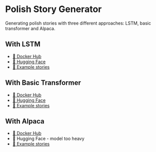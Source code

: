 # Polish Story Generator

Generating polish stories with three different approaches: LSTM, basic transformer and Alpaca.

## With LSTM
- [🐋 Docker Hub](https://hub.docker.com/r/klima77/lstm-polish-story-generator)
- [🤗 Hugging Face](https://huggingface.co/spaces/klima7/lstm-polish-story-generator)
- [📝 Example stories](lstm/README.md)

## With Basic Transformer
- [🐋 Docker Hub](https://hub.docker.com/r/klima77/transformer-polish-story-generator)
- [🤗 Hugging Face](https://huggingface.co/spaces/klima7/transformer-polish-story-generator)
- [📝 Example stories](transformer/README.md)

## With Alpaca
- [🐋 Docker Hub](https://hub.docker.com/r/klima77/alpaca-polish-story-generator)
- 🤗 Hugging Face - model too heavy
- [📝 Example stories](alpaca/README.md)
